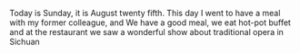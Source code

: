 Today is Sunday, it is August twenty fifth. This day I went to have a meal with my former colleague, and We have a good meal, we eat hot-pot buffet and at the restaurant we saw a wonderful show about traditional opera in Sichuan